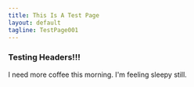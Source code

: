 ```yaml
---
title: This Is A Test Page
layout: default
tagline: TestPage001
---
```

### Testing Headers!!!
I need more coffee this morning. I'm feeling sleepy still.
